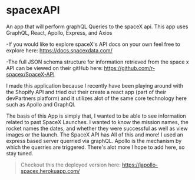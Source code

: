 # spacexAPI
An app that will perform graphQL Queries to the spaceX api. This app uses GraphQL, React, Apollo, Express, and Axios

-If you would like to explore spaceX's API docs  on your own feel free to explore here: https://docs.spacexdata.com/

-The full JSON schema structure for  information retrieved from the space x API can be viewed on their gitHub here: https://github.com/r-spacex/SpaceX-API

I made this application because I recently have been playing around with the Shopify API and tried out their create a react app (part of their devPartners platform) and it utilizes alot of the same core technology here such as Apollo and GraphQl. 

The basis of this App is simply that, I wanted to be able to see information related to past SpaceX Launches.
I wanted to know the mission names, the rocket names the dates, and whether they were successful as well as view images or the launch. The SpaceX API has All of this and more!
I used an express based server querried via graphQL. Apollo is the mechanism by which the querries are triggered. There's alot more I hope to add here, so stay tuned. 

>Checkout this the deployed version here: https://japollo-spacex.herokuapp.com/
